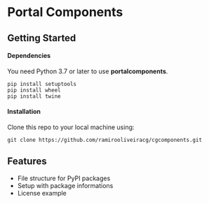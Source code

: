 # Portal Components

## Getting Started
#### Dependencies
You need Python 3.7 or later to use **portalcomponents**.
```
pip install setuptools
pip install wheel
pip install twine
```
#### Installation
Clone this repo to your local machine using:
```
git clone https://github.com/ramirooliveiracg/cgcomponents.git
```
## Features
- File structure for PyPI packages
- Setup with package informations
- License example